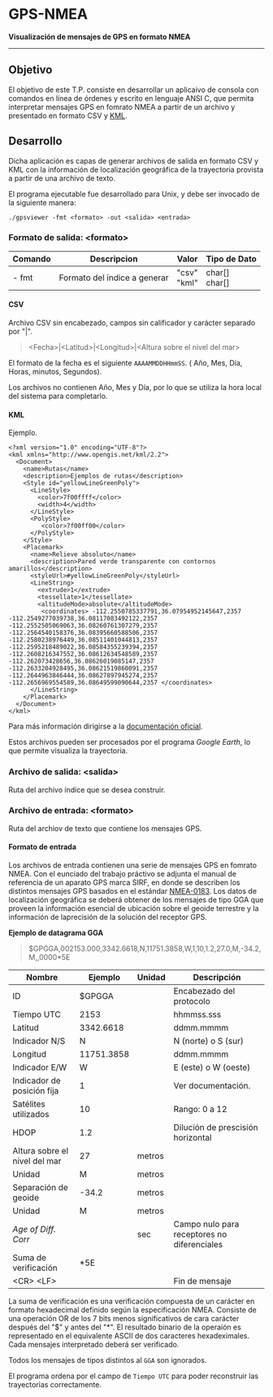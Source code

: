 # GPS-NMEA
**Visualización de mensajes de GPS en formato NMEA**

---

## Objetivo

El objetivo de este T.P. consiste en desarrollar un aplicaivo de consola con comandos en línea de órdenes y escrito en lenguaje ANSI C, que permita interpretar mensajes GPS en fomrato NMEA a partir de un archivo y presentado en formato CSV y [KML](https://developers.google.com/kml/documentation/kmlreference?hl=es1).

## Desarrollo 
Dicha aplicación es capas de generar archivos de salida en formato CSV y KML con la información de localización geográfica de la trayectoria provista a partir de una archivo de texto.


El programa ejecutable fue desarrollado para Unix, y debe ser invocado de la siguiente manera:
```shell
./gpsviewer -fmt <formato> -out <salida> <entrada>
```

### Formato de salida: \<formato\> 
|  Comando |           Descripcion        |       Valor       |       Tipo de Dato        |
|----------|------------------------------|-------------------|---------------------------|
| - fmt    | Formato del índice a generar | "csv" <br/> "kml" |   char[] <br/> char[]     |

#### CSV
Archivo CSV sin encabezado, campos sin calificador y carácter separado por "|".
> \<Fecha>|\<Latitud>|\<Longitud>|\<Altura sobre el nivel del mar>

El formato de la fecha es el siguiente `AAAAMMDDHHmmSS`. ( Año, Mes, Día, Horas, minutos, Segundos).

Los archivos no contienen Año, Mes y Día, por lo que se utiliza la hora local del sistema para completarlo.

#### KML
Ejemplo. 

```kml
<?xml version="1.0" encoding="UTF-8"?>
<kml xmlns="http://www.opengis.net/kml/2.2">
  <Document>
    <name>Rutas</name>
    <description>Ejemplos de rutas</description>
    <Style id="yellowLineGreenPoly">
      <LineStyle>
        <color>7f00ffff</color>
        <width>4</width>
      </LineStyle>
      <PolyStyle>
         <color>7f00ff00</color>
      </PolyStyle>
    </Style>
    <Placemark>
      <name>Relieve absoluto</name>
      <description>Pared verde transparente con contornos amarillos</description>
      <styleUrl>#yellowLineGreenPoly</styleUrl>
      <LineString>
        <extrude>1</extrude>
        <tessellate>1</tessellate>
        <altitudeMode>absolute</altitudeMode>
         <coordinates> -112.2550785337791,36.07954952145647,2357
-112.2549277039738,36.08117083492122,2357
-112.2552505069063,36.08260761307279,2357
-112.2564540158376,36.08395660588506,2357
-112.2580238976449,36.08511401044813,2357
-112.2595218489022,36.08584355239394,2357
-112.2608216347552,36.08612634548589,2357
-112.262073428656,36.08626019085147,2357
-112.2633204928495,36.08621519860091,2357
-112.2644963846444,36.08627897945274,2357
-112.2656969554589,36.08649599090644,2357 </coordinates>
      </LineString>
    </Placemark>
  </Document>
</kml>
```

Para más información dirigirse a la [documentación oficial](https://developers.google.com/kml/documentation/kml_tut). 

Estos archivos pueden ser procesados por el programa *Google Earth*, lo que permite visualiza la trayectoria. 

### Archivo de salida: \<salida\> 
  
  Ruta del archivo índice que se desea construir.

### Archivo de entrada: \<formato\> 
  
  Ruta del archiov de texto que contiene los mensajes GPS.
  
#### Formato de entrada

  Los archivos de entrada contienen una serie de mensajes GPS en fomrato NMEA. Con el eunciado del trabajo práctivo se adjunta el manual de referencia de un aparato GPS marca SIRF, en donde se describen los distintos mensajes GPS basados en el estándar [NMEA-0183](https://www.nmea.org/content/STANDARDS/NMEA_0183_Standard). Los datos de localización geográfica se deberá obtener de los mensajes de tipo GGA que proveen la información esencial de ubicación sobre el geoide terrestre y la información de laprecisión de la solución del receptor GPS.
  
**Ejemplo de datagrama GGA**
>$GPGGA,002153.000,3342.6618,N,11751.3858,W,1,10,1.2,27.0,M,-34.2,M,,0000*5E

|          Nombre               |  Ejemplo   | Unidad |                 Descripción                  |
|-------------------------------|------------|--------|----------------------------------------------|
|              ID               |   $GPGGA   |        |        Encabezado del protocolo              |
|          Tiempo UTC           |    2153    |        |                  hhmmss.sss                  | 
|            Latitud            | 3342.6618  |        |                  ddmm.mmmm                   |
|          Indicador N/S        |     N      |        |            N (norte) o S (sur)               |
|           Longitud            | 11751.3858 |        |                  ddmm.mmmm                   |
|          Indicador E/W        |     W      |        |            E (este) o W (oeste)              |
|   Indicador de posición fija  |     1      |        |            Ver documentación.                |
|     Satélites utilizados      |    10      |        |               Rango: 0 a 12                  |
|            HDOP               |     1.2    |        |     Dilución de prescisión horizontal        |
| Altura sobre el nivel del mar |    27      | metros |                                              |
|           Unidad              |     M      | metros |                                              |
|     Separación de geoide      |   -34.2    | metros |                                              |
|           Unidad              |     M      | metros |                                              |
|      *Age of Diff. Corr*      |            |   sec  | Campo nulo para receptores no diferenciales  |
|      Suma de verificación     |    *5E     |        |                                              |
|       \<CR\> \<LF\>           |            |        |               Fin de mensaje                 |


La suma de verificación es una verificación compuesta de un carácter en formato hexadecimal definido según la especificación NMEA. Consiste de una operación OR de los 7 bits menos significativos de cara carácter después del "$" y antes del "*". El resultado binario de la operaión es representado en el equivalente ASCII de dos caracteres hexadeximales. Cada mensajes interpretado deberá ser verificado.

Todos los mensajes de tipos distintos al `GGA` son ignorados. 

El programa ordena por el campo de `Tiempo UTC` para poder reconstruir las trayectorias correctamente.



